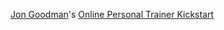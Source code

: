 [Jon Goodman](Jon%20Goodman)'s [Online Personal Trainer Kickstart](Notes/Online%20Personal%20Trainer%20Kickstart.md)